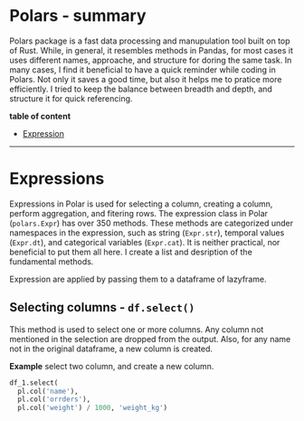 <h1>Polars - summary</h1>

Polars package is a fast data processing and manupulation tool built on top of Rust. While, in general, it resembles methods in Pandas, for most cases it uses different names, approache, and structure for doring the same task. In many cases, I find it beneficial to have a quick reminder while coding in Polars. Not only it saves a good time, but also it helps me to pratice more efficiently. I tried to keep the balance between  breadth and depth, and structure it for quick referencing. 

__table of content__
- [Expression](#expression)


---
# <a id='expression'>Expressions</a>

Expressions in Polar is used for selecting a column, creating a column, perform aggregation, and fitering rows. The expression class in Polar (`polars.Expr`) has over 350 methods. These methods are categorized under namespaces in the expression, such as string (`Expr.str`), temporal values (`Expr.dt`), and categorical variables (`Expr.cat`).  It is neither practical, nor beneficial to put them all here. I create a list and desription of the fundamental methods. 

Expression are applied by passing them to a dataframe of lazyframe. 

## Selecting columns - `df.select()`

This method is used to select one or more columns. Any column not mentioned in the selection are dropped from the output. Also, for any name not in the original dataframe, a new column is created. 

__Example__ select two column, and create a new column.
```python
df_1.select(
  pl.col('name'),
  pl.col('orrders'),
  pl.col('weight') / 1000, 'weight_kg')
```
